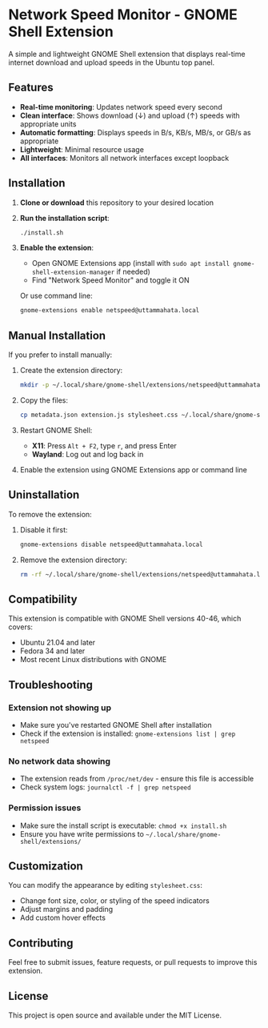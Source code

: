 # Network Speed Monitor - GNOME Shell Extension

A simple and lightweight GNOME Shell extension that displays real-time internet download and upload speeds in the Ubuntu top panel.

## Features

- **Real-time monitoring**: Updates network speed every second
- **Clean interface**: Shows download (↓) and upload (↑) speeds with appropriate units
- **Automatic formatting**: Displays speeds in B/s, KB/s, MB/s, or GB/s as appropriate
- **Lightweight**: Minimal resource usage
- **All interfaces**: Monitors all network interfaces except loopback

## Installation

1. **Clone or download** this repository to your desired location
2. **Run the installation script**:
   ```bash
   ./install.sh
   ```
3. **Enable the extension**:
   - Open GNOME Extensions app (install with `sudo apt install gnome-shell-extension-manager` if needed)
   - Find "Network Speed Monitor" and toggle it ON
   
   Or use command line:
   ```bash
   gnome-extensions enable netspeed@uttammahata.local
   ```

## Manual Installation

If you prefer to install manually:

1. Create the extension directory:
   ```bash
   mkdir -p ~/.local/share/gnome-shell/extensions/netspeed@uttammahata.local
   ```

2. Copy the files:
   ```bash
   cp metadata.json extension.js stylesheet.css ~/.local/share/gnome-shell/extensions/netspeed@uttammahata.local/
   ```

3. Restart GNOME Shell:
   - **X11**: Press `Alt + F2`, type `r`, and press Enter
   - **Wayland**: Log out and log back in

4. Enable the extension using GNOME Extensions app or command line

## Uninstallation

To remove the extension:

1. Disable it first:
   ```bash
   gnome-extensions disable netspeed@uttammahata.local
   ```

2. Remove the extension directory:
   ```bash
   rm -rf ~/.local/share/gnome-shell/extensions/netspeed@uttammahata.local
   ```

## Compatibility

This extension is compatible with GNOME Shell versions 40-46, which covers:
- Ubuntu 21.04 and later
- Fedora 34 and later
- Most recent Linux distributions with GNOME

## Troubleshooting

### Extension not showing up
- Make sure you've restarted GNOME Shell after installation
- Check if the extension is installed: `gnome-extensions list | grep netspeed`

### No network data showing
- The extension reads from `/proc/net/dev` - ensure this file is accessible
- Check system logs: `journalctl -f | grep netspeed`

### Permission issues
- Make sure the install script is executable: `chmod +x install.sh`
- Ensure you have write permissions to `~/.local/share/gnome-shell/extensions/`

## Customization

You can modify the appearance by editing `stylesheet.css`:
- Change font size, color, or styling of the speed indicators
- Adjust margins and padding
- Add custom hover effects

## Contributing

Feel free to submit issues, feature requests, or pull requests to improve this extension.

## License

This project is open source and available under the MIT License.
